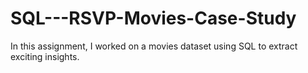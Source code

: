 # SQL---RSVP-Movies-Case-Study
In this assignment, I worked on a movies dataset using SQL to extract exciting insights.
